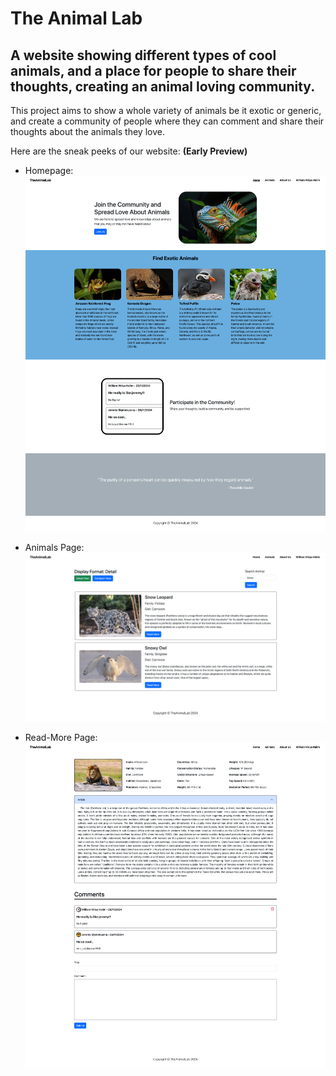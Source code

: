 # The Animal Lab

## A website showing different types of cool animals, and a place for people to share their thoughts, creating an animal loving community.

This project aims to show a whole variety of animals be it exotic or generic, and create a community of people where they can comment and share their thoughts about the animals they love. 

Here are the sneak peeks of our website: **(Early Preview)**

- Homepage:
![homepage](public/images/homepage-img.png)

- Animals Page:
![animals-page](public/images/animals-page-img.png)

- Read-More Page:
![readmore-page](public/images/readmore-page-img.png)

